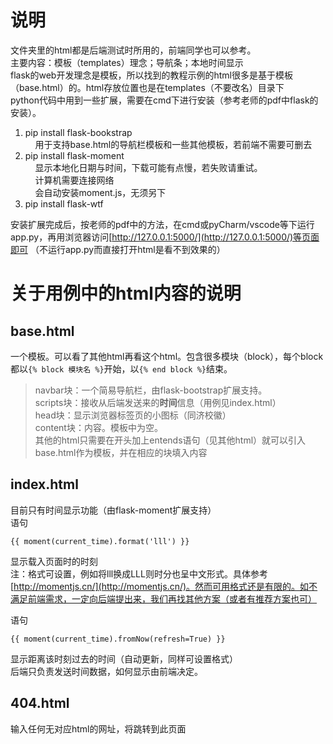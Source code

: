 # 说明 #
文件夹里的html都是后端测试时所用的，前端同学也可以参考。 <br> 
主要内容：模板（templates）理念；导航条；本地时间显示 <br>
flask的web开发理念是模板，所以找到的教程示例的html很多是基于模板（base.html）的。html存放位置也是在templates（不要改名）目录下 <br>
python代码中用到一些扩展，需要在cmd下进行安装（参考老师的pdf中flask的安装）。<br>
1. pip install flask-bookstrap <br>
&nbsp;&nbsp;&nbsp;&nbsp;用于支持base.html的导航栏模板和一些其他模板，若前端不需要可删去<br>
2. pip install flask-moment <br>
&nbsp;&nbsp;&nbsp;&nbsp;显示本地化日期与时间，下载可能有点慢，若失败请重试。 <br>
&nbsp;&nbsp;&nbsp;&nbsp;计算机需要连接网络 <br>
&nbsp;&nbsp;&nbsp;&nbsp;会自动安装moment.js，无须另下 <br>
3. pip install flask-wtf <br>

安装扩展完成后，按老师的pdf中的方法，在cmd或pyCharm/vscode等下运行app.py，再用浏览器访问[http://127.0.0.1:5000/](http://127.0.0.1:5000/)等页面即可 （不运行app.py而直接打开html是看不到效果的）<br>

# 关于用例中的html内容的说明 #
## base.html ##
一个模板。可以看了其他html再看这个html。包含很多模块（block），每个block都以`{% block 模块名 %}`开始，以`{% end block %}`结束。
> navbar块：一个简易导航栏，由flask-bootstrap扩展支持。<br>
> scripts块：接收从后端发送来的**时间**信息（用例见index.html）<br>
> head块：显示浏览器标签页的小图标（同济校徽）<br>
> content块：内容。模板中为空。<br>
其他的html只需要在开头加上entends语句（见其他html）就可以引入base.html作为模板，并在相应的块填入内容 <br>

## index.html ##
目前只有时间显示功能（由flask-moment扩展支持）<br>
语句

    {{ moment(current_time).format('lll') }}
显示载入页面时的时刻<br>
注：格式可设置，例如将lll换成LLL则时分也呈中文形式。具体参考[http://momentjs.cn/](http://momentjs.cn/)。然而可用格式还是有限的。如不满足前端需求，一定向后端提出来，我们再找其他方案（或者有推荐方案也可）

语句

    {{ moment(current_time).fromNow(refresh=True) }}
显示距离该时刻过去的时间（自动更新，同样可设置格式）<br>
后端只负责发送时间数据，如何显示由前端决定。<br>

## 404.html ##
输入任何无对应html的网址，将跳转到此页面<br>
